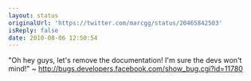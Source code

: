 ```yaml
---
layout: status
originalUrl: 'https://twitter.com/marcgg/status/20465842503'
isReply: false
date: 2010-08-06 12:50:54
---
```


"Oh hey guys, let's remove the documentation! I'm sure the devs won't mind!" ~ http://bugs.developers.facebook.com/show_bug.cgi?id=11780
